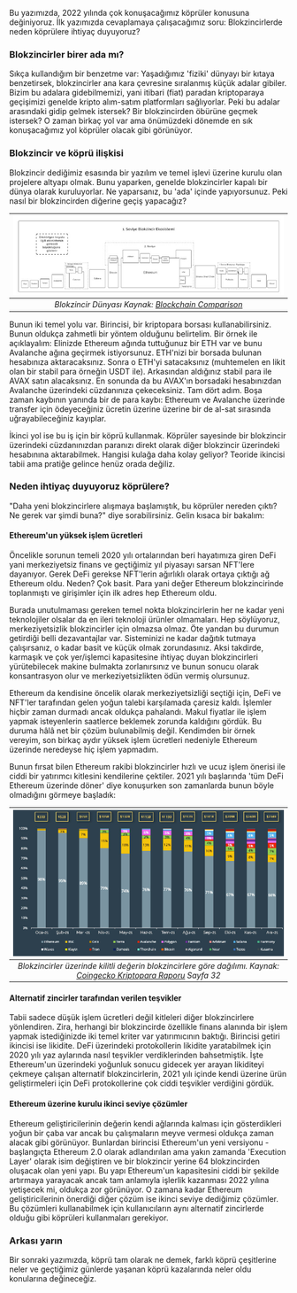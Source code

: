 Bu yazımızda, 2022 yılında çok konuşacağımız köprüler konusuna değiniyoruz. İlk yazımızda cevaplamaya çalışacağımız soru: Blokzincirlerde neden köprülere ihtiyaç duyuyoruz?

### Blokzincirler birer ada mı?

Sıkça kullandığım bir benzetme var: Yaşadığımız 'fiziki' dünyayı bir kıtaya benzetirsek, blokzincirler ana kara çevresine sıralanmış küçük adalar gibiler. Bizim bu adalara gidebilmemizi, yani itibari (fiat) paradan kriptoparaya geçişimizi genelde kripto alım-satım platformları sağlıyorlar. Peki bu adalar arasındaki gidip gelmek istersek? Bir blokzincirden öbürüne geçmek istersek? O zaman birkaç yol var ama önümüzdeki dönemde en sık konuşacağımız yol köprüler olacak gibi görünüyor. 

### Blokzincir ve köprü ilişkisi

Blokzincir dediğimiz esasında bir yazılım ve temel işlevi üzerine kurulu olan projelere altyapı olmak. Bunu yaparken, genelde blokzincirler kapalı bir dünya olarak kuruluyorlar. Ne yaparsanız, bu 'ada' içinde yapıyorsunuz.  Peki nasıl bir blokzincirden diğerine geçiş yapacağız? 

| ![L1_ecosistemi](/assets/Layer-1-Ecosystem-Map_800_v2.jpg)|
|:--:| 
| *Blokzincir Dünyası Kaynak: [Blockchain Comparison](https://blockchain-comparison.com/blockchain-protocols/)*|

Bunun iki temel yolu var. Birincisi, bir kriptopara borsası kullanabilirsiniz. Bunun oldukça zahmetli bir yöntem olduğunu belirtelim. Bir örnek ile açıklayalım: Elinizde Ethereum ağında tuttuğunuz bir ETH var ve bunu Avalanche ağına geçirmek istiyorsunuz. ETH'nizi bir borsada bulunan hesabınıza aktaracaksınız. Sonra o ETH'yi satacaksınız (muhtemelen en likit olan bir stabil para örneğin USDT ile). Arkasından aldığınız stabil para ile AVAX satın alacaksınız. En sonunda da bu AVAX'ın borsadaki hesabınızdan Avalanche üzerindeki cüzdanınıza çekeceksiniz. Tam dört adım. Boşa zaman kaybının yanında bir de para kaybı: Ethereum ve Avalanche üzerinde  transfer için ödeyeceğiniz ücretin üzerine üzerine bir  de al-sat sırasında uğrayabileceğiniz kayıplar. 

İkinci yol ise bu iş için bir köprü kullanmak. Köprüler sayesinde bir blokzincir üzerindeki cüzdanınızdan paranızı direkt olarak diğer blokzincir üzerindeki hesabınına aktarabilmek. Hangisi kulağa daha kolay geliyor? Teoride ikincisi tabii ama pratiğe gelince henüz orada değiliz. 

### Neden ihtiyaç duyuyoruz köprülere?
"Daha yeni blokzincirlere alışmaya başlamıştık, bu köprüler nereden çıktı? Ne gerek var şimdi buna?" diye sorabilirsiniz. Gelin kısaca bir bakalım: 

#### Ethereum'un yüksek işlem ücretleri
Öncelikle sorunun temeli 2020 yılı ortalarından beri hayatımıza giren DeFi yani merkeziyetsiz finans ve geçtiğimiz yıl piyasayı sarsan NFT'lere dayanıyor. Gerek DeFi gerekse NFT'lerin ağırlıklı olarak ortaya çıktığı ağ Ethereum oldu. Neden? Çok basit. Para yani değer Ethereum blokzincirinde toplanmıştı ve girişimler için ilk adres hep Ethereum oldu. 

Burada unutulmaması gereken temel nokta blokzincirlerin her ne kadar yeni teknolojiler olsalar da en ileri teknoloji ürünler olmamaları. Hep söylüyoruz, merkeziyetsizlik blokzincirler için olmazsa olmaz. Öte yandan bu durumun getirdiği belli dezavantajlar var. Sisteminizi  ne kadar dağıtık tutmaya çalışırsanız, o kadar basit ve küçük olmak zorundasınız. Aksi takdirde, karmaşık ve çok yer/işlemci kapasitesine ihtiyaç duyan blokzincirleri yürütebilecek makine bulmakta zorlanırsınız ve bunun sonucu olarak konsantrasyon olur ve merkeziyetsizlikten ödün vermiş olursunuz. 

Ethereum da kendisine öncelik olarak merkeziyetsizliği seçtiği için, DeFi ve NFT'ler tarafından gelen yoğun talebi karşılamada çaresiz kaldı. İşlemler hiçbir zaman durmadı ancak oldukça pahalandı. Makul fiyatlar ile işlem yapmak isteyenlerin saatlerce beklemek zorunda kaldığını gördük. Bu duruma hâlâ net bir çözüm bulunabilmiş değil. Kendimden bir örnek vereyim, son birkaç aydır yüksek işlem ücretleri nedeniyle Ethereum üzerinde neredeyse hiç işlem yapmadım. 

Bunun fırsat bilen Ethereum rakibi blokzincirler hızlı ve ucuz işlem önerisi ile ciddi bir yatırımcı kitlesini kendilerine çektiler. 2021 yılı başlarında 'tüm DeFi Ethereum üzerinde döner' diye konuşurken son zamanlarda bunun böyle olmadığını görmeye başladık: 

| ![TVL_on_L1s](/assets/TVL_on_L1s_800.jpg)|
|:--:| 
| *Blokzincirler üzerinde kilitli değerin blokzincirlere göre dağılımı. Kaynak: [Coingecko Kriptopara Raporu](https://www.coingecko.com/buzz/2021-yearly-cryptocurrency-report) Sayfa 32*|

#### Alternatif zincirler tarafından verilen teşvikler
Tabii sadece düşük işlem ücretleri değil kitleleri diğer blokzincirlere yönlendiren. Zira, herhangi bir blokzincirde özellikle finans alanında bir işlem yapmak istediğinizde iki temel kriter var yatırımıcının baktığı. Birincisi getiri ikincisi ise likidite. DeFi üzerindeki protokollerin likidite yaratabilmek için 2020 yılı yaz aylarında nasıl teşvikler verdiklerinden bahsetmiştik. İşte Ethereum'un üzerindeki yoğunluk sonucu gidecek yer arayan likiditeyi çekmeye çalışan alternatif blokzincirlerin, 2021 yılı içinde kendi üzerine ürün geliştirmeleri için DeFi protokollerine çok ciddi teşvikler verdiğini gördük. 

#### Ethereum üzerine kurulu ikinci seviye çözümler
Ethereum geliştiricilerinin değerin kendi ağlarında kalması için gösterdikleri yoğun bir çaba var ancak bu çalışmaların meyve vermesi oldukça zaman alacak gibi görünüyor. Bunlardan birincisi Ethereum'un yeni versiyonu - başlangıçta Ethereum 2.0 olarak adlandırılan ama yakın zamanda 'Execution Layer' olarak isim değiştiren ve bir blokzincir yerine 64 blokzincirden oluşacak olan yeni yapı. Bu yapı Ethereum'un kapasitesini ciddi bir şekilde artırmaya yarayacak ancak tam anlamıyla işlerlik kazanması 2022 yılına yetişecek mi, oldukça zor görünüyor. O zamana kadar Ethereum geliştiricilerinin önerdiği diğer çözüm ise ikinci seviye dediğimiz çözümler. Bu çözümleri kullanabilmek için kullanıcıların aynı alternatif zincirlerde olduğu gibi köprüleri kullanmaları gerekiyor. 

### Arkası yarın
Bir sonraki yazımızda, köprü tam olarak ne demek, farklı köprü çeşitlerine neler ve geçtiğimiz günlerde yaşanan köprü kazalarında neler oldu konularına değineceğiz. 
